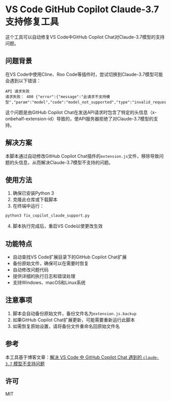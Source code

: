 # VS Code GitHub Copilot Claude-3.7 支持修复工具

这个工具可以自动修复VS Code中GitHub Copilot Chat对Claude-3.7模型的支持问题。

## 问题背景

在VS Code中使用Cline、Roo Code等插件时，尝试切换到Claude-3.7模型可能会遇到以下错误：

```
API 请求失败
请求失败： 400 {"error":{"message":"此请求不支持模型","param":"model","code":"model_not_supported","type":"invalid_request_error"}}
```

这个问题是由GitHub Copilot Chat在发送API请求时包含了特定的头信息（x-onbehalf-extension-id）导致的，使API服务器拒绝了对Claude-3.7模型的支持。

## 解决方案

本脚本通过自动修改GitHub Copilot Chat插件的`extension.js`文件，移除导致问题的头信息，从而解决Claude-3.7模型不支持的问题。

## 使用方法

1. 确保已安装Python 3
2. 克隆此仓库或下载脚本
3. 在终端中运行：

```bash
python3 fix_copilot_claude_support.py
```

4. 脚本执行完成后，重启VS Code以使更改生效

## 功能特点

- 自动查找VS Code扩展目录下的GitHub Copilot Chat扩展
- 备份原始文件，确保可以在需要时恢复
- 自动修改问题代码
- 提供详细的执行日志和错误处理
- 支持Windows、macOS和Linux系统

## 注意事项

1. 脚本会自动备份原始文件，备份文件名为`extension.js.backup`
2. 如果GitHub Copilot Chat扩展更新，可能需要重新运行此脚本
3. 如需恢复原始设置，请将备份文件重命名回原始文件名

## 参考

本工具基于博客文章：[解决 VS Code 中 GitHub Copilot Chat 遇到的 `claude-3.7` 模型不支持问题](https://blog.csdn.net/eieihihi/article/details/146296925)

## 许可

MIT